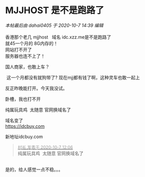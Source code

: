 # MJJHOST 是不是跑路了


<i class="pstatus"> 本帖最后由 dahai0405 于 2020-10-7 14:39 编辑 </i><br />
<br />
香港那个老几 mjjhost&nbsp; &nbsp;域名 idc.xzz.me是不是跑路了<br />
就45一个月的 8G内存的！<br />
网站打不开了 <br />
服务器也连不上了！

国人商家，也敢上车？

<img src="static/image/smiley/default/lol.gif" smilieid="12" border="0" alt="" /> 这一个月都没有就狗带了? 现在mjj都有钱了啊，这种灵车也敢一起上

反正昨晚能打开。今天我没试。

卧槽，我也打不开

纯属玩具鸡&nbsp;&nbsp;太随意 官网换域名了 

域名变了<br />
https://idcbuy.com

新地址idcbuy.com<img id="aimg_KzC3Y" onclick="zoom(this, this.src, 0, 0, 0)" class="zoom" src="https://cdn.jsdelivr.net/gh/hishis/forum-master/public/images/patch.gif" onmouseover="img_onmouseoverfunc(this)" onload="thumbImg(this)" border="0" alt="" />

<div class="quote"><blockquote><font size="2"><a href="https://www.hostloc.com/forum.php?mod=redirect&amp;goto=findpost&amp;pid=9267600&amp;ptid=751639" target="_blank"><font color="#999999">村长 发表于 2020-10-7 12:06</font></a></font><br />
纯属玩具鸡&nbsp;&nbsp;太随意 官网换域名了</blockquote></div><br />
是的，给人感觉一点不稳。。。

